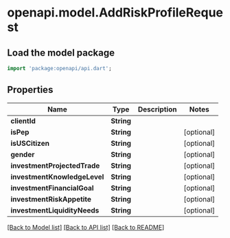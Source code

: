 # openapi.model.AddRiskProfileRequest

## Load the model package
```dart
import 'package:openapi/api.dart';
```

## Properties
Name | Type | Description | Notes
------------ | ------------- | ------------- | -------------
**clientId** | **String** |  | 
**isPep** | **String** |  | [optional] 
**isUSCitizen** | **String** |  | [optional] 
**gender** | **String** |  | [optional] 
**investmentProjectedTrade** | **String** |  | [optional] 
**investmentKnowledgeLevel** | **String** |  | [optional] 
**investmentFinancialGoal** | **String** |  | [optional] 
**investmentRiskAppetite** | **String** |  | [optional] 
**investmentLiquidityNeeds** | **String** |  | [optional] 

[[Back to Model list]](../README.md#documentation-for-models) [[Back to API list]](../README.md#documentation-for-api-endpoints) [[Back to README]](../README.md)


